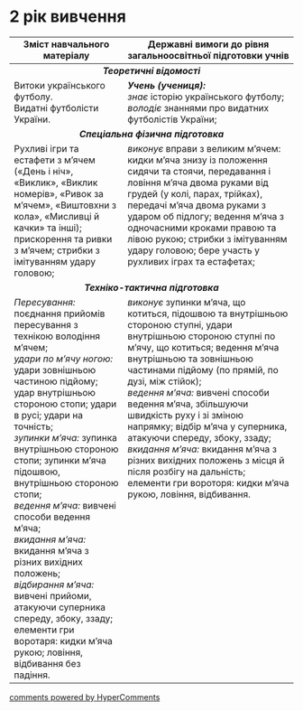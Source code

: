 <div id="hypercomments_widget" class="js-hypercomments-widget invisible"></div>

# 2 рік вивчення

<table>
  <tr>
    <td width="40%" align="center"><b>Зміст навчального матеріалу</b></td>
    <td width="60%" align="center"><b>Державні вимоги до рівня загальноосвітньої підготовки учнів</b></td>
  </tr>
<tbody>
  <tr>
    <td align="center" colspan="2" width="40%" style="vertical-align:top !important;">
    <b><i>Теоретичні відомості</i></b>
    </td>
  </tr>
  <tr>
    <td width="40%" style="vertical-align:top !important;">
    Витоки українського футболу.<br>
    Видатні футболісти України.
    </td>
    <td width="60%" style="vertical-align:top !important;">
	   <i><b>Учень (учениця):</b></i><br>
	   <i>знає</i> історію українського футболу;<br>
     <i>володіє</i> знаннями про видатних футболістів України;
	  </td>
  </tr>
  <tr>
    <td align="center" colspan="2" width="40%" style="vertical-align:top !important;">
    <b><i>Спеціальна фізична підготовка</i></b>
    </td>
  </tr>
  <tr>
    <td width="40%" style="vertical-align:top !important;">
    Рухливі ігри та естафети з м’ячем («День і ніч», «Виклик», «Виклик номерів», «Ривок за м’ячем», «Виштовхни з кола», «Мисливці й качки» та інші); прискорення та ривки з м’ячем; стрибки з імітуванням удару головою;
    </td>
    <td width="60%" style="vertical-align:top !important;">
     <i>виконує</i> вправи з великим м’ячем: кидки м’яча знизу із положення сидячи та стоячи, передавання і ловіння м’яча двома руками від грудей (у колі, парах, трійках), передачі м’яча двома руками з ударом об підлогу; ведення м’яча з одночасними кроками правою та лівою рукою; стрибки з імітуванням удару головою; бере участь у рухливих іграх та естафетах;
    </td>
  </tr>
  <tr>
    <td align="center" colspan="2" width="40%" style="vertical-align:top !important;">
    <b><i>Техніко-тактична підготовка</i></b>
    </td>
  </tr>
  <tr>
    <td width="40%" style="vertical-align:top !important;">
    <i>Пересування:</i> поєднання прийомів пересування з технікою володіння м’ячем;<br>
    <i>удари по м’ячу ногою:</i> удари зовнішньою частиною підйому; удар внутрішньою стороною стопи; удари в русі; удари на точність;<br>
    <i>зупинки м’яча:</i> зупинка внутрішньою стороною стопи; зупинки м’яча підошвою, внутрішньою стороною стопи;<br>
    <i>ведення м’яча:</i> вивчені способи ведення м’яча;<br>
    <i>вкидання м’яча:</i> вкидання м’яча з різних вихідних положень;<br>
    <i>відбирання м’яча:</i> вивчені прийоми, атакуючи суперника спереду, збоку, ззаду; елементи гри воротаря: кидки м’яча рукою; ловіння, відбивання без падіння.<br>
    </td>
    <td width="60%" style="vertical-align:top !important;">
    <i>виконує</i> зупинки м’яча, що котиться, підошвою та внутрішньою стороною ступні, удари внутрішньою стороною ступні по м’ячу, що котиться; ведення м’яча внутрішньою та зовнішньою частинами підйому (по прямій, по дузі, між стійок);<br>
    <i>ведення м’яча:</i> вивчені способи ведення м’яча, збільшуючи швидкість руху і зі зміною напрямку; відбір м’яча у суперника, атакуючи спереду, збоку, ззаду;<br>
    <i>вкидання м’яча:</i> вкидання м’яча з різних вихідних положень з місця й після розбігу на дальність; елементи гри вороторя: кидки м’яча рукою, ловіння, відбивання.
    </td>
  </tr>
</tbody>
</table>

<div class="js-hypercomments-container">
<a href="http://hypercomments.com" class="hc-link" title="comments widget">comments powered by HyperComments</a>
</div>